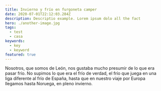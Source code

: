 ```yaml
---
title: Invierno y frío en furgoneta camper
date: 2020-07-01T22:12:03.284Z
description: Descriptio example. Lorem ipsum dolo all the fact
hero: ./another-image.jpg
tags:
  - test
  - casa
keywords:
  - key
  - keyword
featured: true
---
```

Nosotros, que somos de León, nos gustaba mucho presumir de lo que era pasar frío. No supimos lo que era el frío de verdad, el frío que juega en una liga diferente al frío de España, hasta que en nuestro viaje por Europa llegamos hasta Noruega, en pleno invierno.
